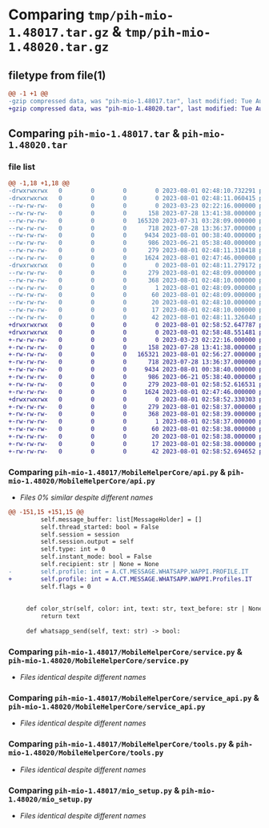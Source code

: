 # Comparing `tmp/pih-mio-1.48017.tar.gz` & `tmp/pih-mio-1.48020.tar.gz`

## filetype from file(1)

```diff
@@ -1 +1 @@
-gzip compressed data, was "pih-mio-1.48017.tar", last modified: Tue Aug  1 02:48:11 2023, max compression
+gzip compressed data, was "pih-mio-1.48020.tar", last modified: Tue Aug  1 02:58:53 2023, max compression
```

## Comparing `pih-mio-1.48017.tar` & `pih-mio-1.48020.tar`

### file list

```diff
@@ -1,18 +1,18 @@
-drwxrwxrwx   0        0        0        0 2023-08-01 02:48:10.732291 pih-mio-1.48017/
-drwxrwxrwx   0        0        0        0 2023-08-01 02:48:11.060415 pih-mio-1.48017/MobileHelperCore/
--rw-rw-rw-   0        0        0        0 2023-03-23 02:22:16.000000 pih-mio-1.48017/MobileHelperCore/__init__.py
--rw-rw-rw-   0        0        0      158 2023-07-28 13:41:38.000000 pih-mio-1.48017/MobileHelperCore/__main__.py
--rw-rw-rw-   0        0        0   165320 2023-07-31 03:28:09.000000 pih-mio-1.48017/MobileHelperCore/api.py
--rw-rw-rw-   0        0        0      718 2023-07-28 13:36:37.000000 pih-mio-1.48017/MobileHelperCore/service.py
--rw-rw-rw-   0        0        0     9434 2023-08-01 00:38:40.000000 pih-mio-1.48017/MobileHelperCore/service_api.py
--rw-rw-rw-   0        0        0      986 2023-06-21 05:38:40.000000 pih-mio-1.48017/MobileHelperCore/tools.py
--rw-rw-rw-   0        0        0      279 2023-08-01 02:48:11.310418 pih-mio-1.48017/PKG-INFO
--rw-rw-rw-   0        0        0     1624 2023-08-01 02:47:46.000000 pih-mio-1.48017/mio_setup.py
-drwxrwxrwx   0        0        0        0 2023-08-01 02:48:11.279172 pih-mio-1.48017/pih_mio.egg-info/
--rw-rw-rw-   0        0        0      279 2023-08-01 02:48:09.000000 pih-mio-1.48017/pih_mio.egg-info/PKG-INFO
--rw-rw-rw-   0        0        0      368 2023-08-01 02:48:10.000000 pih-mio-1.48017/pih_mio.egg-info/SOURCES.txt
--rw-rw-rw-   0        0        0        1 2023-08-01 02:48:09.000000 pih-mio-1.48017/pih_mio.egg-info/dependency_links.txt
--rw-rw-rw-   0        0        0       60 2023-08-01 02:48:09.000000 pih-mio-1.48017/pih_mio.egg-info/entry_points.txt
--rw-rw-rw-   0        0        0       20 2023-08-01 02:48:10.000000 pih-mio-1.48017/pih_mio.egg-info/requires.txt
--rw-rw-rw-   0        0        0       17 2023-08-01 02:48:10.000000 pih-mio-1.48017/pih_mio.egg-info/top_level.txt
--rw-rw-rw-   0        0        0       42 2023-08-01 02:48:11.326040 pih-mio-1.48017/setup.cfg
+drwxrwxrwx   0        0        0        0 2023-08-01 02:58:52.647787 pih-mio-1.48020/
+drwxrwxrwx   0        0        0        0 2023-08-01 02:58:48.551481 pih-mio-1.48020/MobileHelperCore/
+-rw-rw-rw-   0        0        0        0 2023-03-23 02:22:16.000000 pih-mio-1.48020/MobileHelperCore/__init__.py
+-rw-rw-rw-   0        0        0      158 2023-07-28 13:41:38.000000 pih-mio-1.48020/MobileHelperCore/__main__.py
+-rw-rw-rw-   0        0        0   165321 2023-08-01 02:56:27.000000 pih-mio-1.48020/MobileHelperCore/api.py
+-rw-rw-rw-   0        0        0      718 2023-07-28 13:36:37.000000 pih-mio-1.48020/MobileHelperCore/service.py
+-rw-rw-rw-   0        0        0     9434 2023-08-01 00:38:40.000000 pih-mio-1.48020/MobileHelperCore/service_api.py
+-rw-rw-rw-   0        0        0      986 2023-06-21 05:38:40.000000 pih-mio-1.48020/MobileHelperCore/tools.py
+-rw-rw-rw-   0        0        0      279 2023-08-01 02:58:52.616531 pih-mio-1.48020/PKG-INFO
+-rw-rw-rw-   0        0        0     1624 2023-08-01 02:47:46.000000 pih-mio-1.48020/mio_setup.py
+drwxrwxrwx   0        0        0        0 2023-08-01 02:58:52.330303 pih-mio-1.48020/pih_mio.egg-info/
+-rw-rw-rw-   0        0        0      279 2023-08-01 02:58:37.000000 pih-mio-1.48020/pih_mio.egg-info/PKG-INFO
+-rw-rw-rw-   0        0        0      368 2023-08-01 02:58:39.000000 pih-mio-1.48020/pih_mio.egg-info/SOURCES.txt
+-rw-rw-rw-   0        0        0        1 2023-08-01 02:58:37.000000 pih-mio-1.48020/pih_mio.egg-info/dependency_links.txt
+-rw-rw-rw-   0        0        0       60 2023-08-01 02:58:38.000000 pih-mio-1.48020/pih_mio.egg-info/entry_points.txt
+-rw-rw-rw-   0        0        0       20 2023-08-01 02:58:38.000000 pih-mio-1.48020/pih_mio.egg-info/requires.txt
+-rw-rw-rw-   0        0        0       17 2023-08-01 02:58:38.000000 pih-mio-1.48020/pih_mio.egg-info/top_level.txt
+-rw-rw-rw-   0        0        0       42 2023-08-01 02:58:52.694652 pih-mio-1.48020/setup.cfg
```

### Comparing `pih-mio-1.48017/MobileHelperCore/api.py` & `pih-mio-1.48020/MobileHelperCore/api.py`

 * *Files 0% similar despite different names*

```diff
@@ -151,15 +151,15 @@
         self.message_buffer: list[MessageHolder] = []
         self.thread_started: bool = False
         self.session = session
         self.session.output = self
         self.type: int = 0
         self.instant_mode: bool = False
         self.recipient: str | None = None
-        self.profile: int = A.CT.MESSAGE.WHATSAPP.WAPPI.PROFILE.IT
+        self.profile: int = A.CT.MESSAGE.WHATSAPP.WAPPI.Profiles.IT
         self.flags = 0
 
 
     def color_str(self, color: int, text: str, text_before: str | None = None, text_after: str | None = None) -> str:
         return text
 
     def whatsapp_send(self, text: str) -> bool:
```

### Comparing `pih-mio-1.48017/MobileHelperCore/service.py` & `pih-mio-1.48020/MobileHelperCore/service.py`

 * *Files identical despite different names*

### Comparing `pih-mio-1.48017/MobileHelperCore/service_api.py` & `pih-mio-1.48020/MobileHelperCore/service_api.py`

 * *Files identical despite different names*

### Comparing `pih-mio-1.48017/MobileHelperCore/tools.py` & `pih-mio-1.48020/MobileHelperCore/tools.py`

 * *Files identical despite different names*

### Comparing `pih-mio-1.48017/mio_setup.py` & `pih-mio-1.48020/mio_setup.py`

 * *Files identical despite different names*

